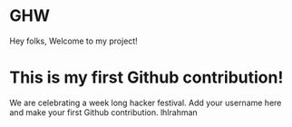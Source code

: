 # GHW

Hey folks,
Welcome to my project!

# This is my first Github contribution!

We are celebrating a week long hacker festival. Add your username here and make your first Github contribution.
lhlrahman